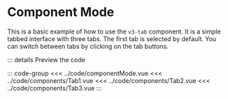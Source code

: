<script setup>
import componentMode from "../code/componentMode.vue"

</script>

# Component Mode

This is a basic example of how to use the `v3-tab` component. It is a simple tabbed interface with three tabs. The first tab is selected by default. You can switch between tabs by clicking on the tab buttons.

<componentMode />

::: details Preview the code

::: code-group
<<< ../code/componentMode.vue
<<< ../code/components/Tab1.vue
<<< ../code/components/Tab2.vue
<<< ../code/components/Tab3.vue
:::
